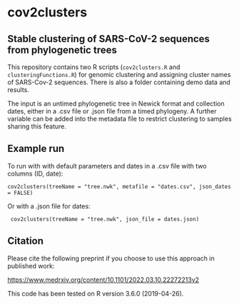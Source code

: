 # cov2clusters 
## Stable clustering of SARS-CoV-2 sequences from phylogenetic trees

This repository contains two R scripts (```cov2clusters.R``` and ```clusteringFunctions.R```) for genomic clustering and assigning cluster names of SARS-Cov-2 sequences. There is also a folder containing demo data and results.

The input is an untimed phylogenetic tree in Newick format and collection dates, either in a .csv file or .json file from a timed phylogeny. A further variable can be added into the metadata file to restrict clustering to samples sharing this feature.

## Example run

To run with with default parameters and dates in a .csv file with two columns (ID, date):

``` cov2clusters(treeName = "tree.nwk", metafile = "dates.csv", json_dates = FALSE) ```

Or with a .json file for dates:

``` cov2clusters(treeName = "tree.nwk", json_file = dates.json)```

## Citation

Please cite the following preprint if you choose to use this approach in published work:

https://www.medrxiv.org/content/10.1101/2022.03.10.22272213v2


This code has been tested on R version 3.6.0 (2019-04-26).
